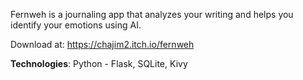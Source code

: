 Fernweh is a journaling app that analyzes your writing and helps you identify your emotions using AI.

Download at: https://chajim2.itch.io/fernweh

**Technologies**: Python - Flask, SQLite, Kivy
